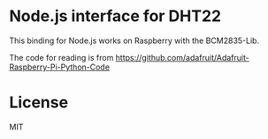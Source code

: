# Node.js interface for DHT22 

This binding for Node.js works on Raspberry with the BCM2835-Lib.

The code for reading is from https://github.com/adafruit/Adafruit-Raspberry-Pi-Python-Code

# License

MIT
